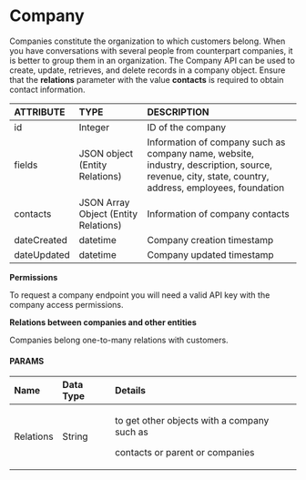 # Company

Companies constitute the organization to which customers belong. When you have conversations with several people from counterpart companies, it is better to group them in an organization. The Company API can be used to create, update, retrieves, and delete records in a company object. Ensure that the **relations** parameter with the value **contacts** is required to obtain contact information.

| ATTRIBUTE | TYPE | DESCRIPTION |
| :--- | :--- | :--- |
| id | Integer | ID of the company |
| fields | JSON object \(Entity Relations\) | Information of company such as company name, website, industry, description, source, revenue, city, state, country, address, employees, foundation |
| contacts | JSON Array Object \(Entity Relations\) | Information of company contacts |
| dateCreated | datetime | Company creation timestamp |
| dateUpdated | datetime | Company updated timestamp |

**Permissions**

To request a company endpoint you will need a valid API key with the company access permissions.

**Relations between companies and other entities**

Companies belong one-to-many relations with customers.

#### PARAMS <a id="params"></a>

<table>
  <thead>
    <tr>
      <th style="text-align:left">Name</th>
      <th style="text-align:left">Data Type</th>
      <th style="text-align:left">Details</th>
    </tr>
  </thead>
  <tbody>
    <tr>
      <td style="text-align:left">Relations</td>
      <td style="text-align:left">String</td>
      <td style="text-align:left">
        <p>to get other objects with a company such as</p>
        <p>contacts or parent or companies</p>
      </td>
    </tr>
  </tbody>
</table>

